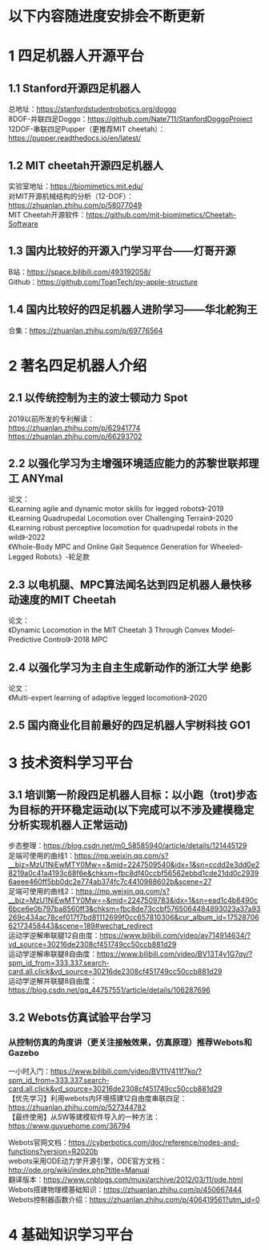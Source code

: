 # 以下内容随进度安排会不断更新
# 1 四足机器人开源平台
## 1.1 Stanford开源四足机器人
总地址：https://stanfordstudentrobotics.org/doggo  
8DOF-并联四足Doggo：https://github.com/Nate711/StanfordDoggoProject  
12DOF-串联四足Pupper（更推荐MIT cheetah）：https://pupper.readthedocs.io/en/latest/  

## 1.2 MIT cheetah开源四足机器人
实验室地址：https://biomimetics.mit.edu/  
对MIT开源机械结构的分析（12-DOF）：https://zhuanlan.zhihu.com/p/58077049  
MIT Cheetah开源软件：https://github.com/mit-biomimetics/Cheetah-Software  

## 1.3 国内比较好的开源入门学习平台——灯哥开源
B站：https://space.bilibili.com/493192058/  
Github：https://github.com/ToanTech/py-apple-structure  

## 1.4 国内比较好的四足机器人进阶学习——华北舵狗王
合集：https://zhuanlan.zhihu.com/p/69776564  

# 2 著名四足机器人介绍
## 2.1 以传统控制为主的波士顿动力 Spot
2019以前所发的专利解读：  
https://zhuanlan.zhihu.com/p/62941774  
https://zhuanlan.zhihu.com/p/66293702  

## 2.2 以强化学习为主增强环境适应能力的苏黎世联邦理工 ANYmal
论文：  
《Learning agile and dynamic motor skills for legged robots》-2019  
《Learning Quadrupedal Locomotion over Challenging Terrain》-2020  
《Learning robust perceptive locomotion for quadrupedal robots in the wild》-2022  
《Whole-Body MPC and Online Gait Sequence Generation for Wheeled-Legged Robots》-轮足款  

## 2.3 以电机腿、MPC算法闻名达到四足机器人最快移动速度的MIT Cheetah
论文：  
《Dynamic Locomotion in the MIT Cheetah 3 Through Convex Model-Predictive Control》-2018 MPC  

## 2.4 以强化学习为主自主生成新动作的浙江大学 绝影
论文：  
《Multi-expert learning of adaptive legged locomotion》-2020  

## 2.5 国内商业化目前最好的四足机器人宇树科技 GO1

# 3 技术资料学习平台
## 3.1 培训第一阶段四足机器人目标：以小跑（trot)步态为目标的开环稳定运动(以下完成可以不涉及建模稳定分析实现机器人正常运动)
步态整理：https://blog.csdn.net/m0_58585940/article/details/121445129  
足端可使用的曲线1：https://mp.weixin.qq.com/s?__biz=MzU1NjEwMTY0Mw==&mid=2247509540&idx=1&sn=ccdd2e3dd0e28219a0c41a4193c68f6e&chksm=fbc8df40ccbf56562ebbd1cde21dd0c29396aeee460ff5bb0dc2e774ab374fc7c4410988602b&scene=27      
足端可使用的曲线2：https://mp.weixin.qq.com/s?__biz=MzU1NjEwMTY0Mw==&mid=2247509783&idx=1&sn=ead1c4b8490c6bce6e0b797ba8560ff3&chksm=fbc8de73ccbf5765064484893023a37a93269c434ac78cef017f7bd81112699f0cc657810306&cur_album_id=1752870662173458443&scene=189#wechat_redirect  
运动学逆解串联腿12自由度：https://www.bilibili.com/video/av714914634/?vd_source=30216de2308cf451749cc50ccb881d29  
运动学逆解串联腿8自由度：https://www.bilibili.com/video/BV13T4y1G7qy/?spm_id_from=333.337.search-card.all.click&vd_source=30216de2308cf451749cc50ccb881d29  
运动学逆解并联腿8自由度：https://blog.csdn.net/qq_44757551/article/details/106287696  

## 3.2 Webots仿真试验平台学习
### 从控制仿真的角度讲（更关注接触效果，仿真原理）推荐Webots和Gazebo
一小时入门：https://www.bilibili.com/video/BV11V411f7ko/?spm_id_from=333.337.search-card.all.click&vd_source=30216de2308cf451749cc50ccb881d29  
【优先学习】利用webots内环境搭建12自由度串联四足：https://zhuanlan.zhihu.com/p/527344782  
【最终使用】从SW等建模软件导入的一种方法：https://www.guyuehome.com/36794  

Webots官网文档：https://cyberbotics.com/doc/reference/nodes-and-functions?version=R2020b  
webots采用ODE动力学开源引擎，ODE官方文档：http://ode.org/wiki/index.php?title=Manual  
                                翻译版本：https://www.cnblogs.com/muxi/archive/2012/03/11/ode.html  
Webots搭建物理模基础知识：https://zhuanlan.zhihu.com/p/450667444  
Webots控制器函数介绍：https://zhuanlan.zhihu.com/p/406419561?utm_id=0  

# 4 基础知识学习平台
